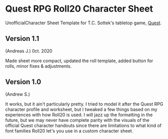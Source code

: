 # Quest RPG Roll20 Character Sheet
UnofficialCharacter Sheet Template for T.C. Sottek's tabletop game, [Quest](https://www.adventure.game/).


## Version 1.1
(Andreas J.) 0ct. 2020

Made sheet more compact, updated the roll template, added button for rolls, minor fixes & adjustments.

## Version 1.0
(Andrew S.)

It works, but it ain't particularly pretty. I tried to model it after the Quest RPG character profile and worksheet, but I tweaked a few things based on my experiences with how Roll20 is used. I will jazz up the formatting in the future, but we may never have complete parity with the visuals of the official Quest character handouts since there are limitations to what kind of font families Roll20 let's you use in a custom character sheet.